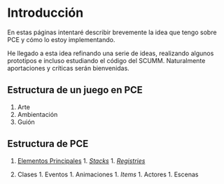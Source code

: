 # Introducción #

En estas páginas intentaré describir brevemente la idea que tengo sobre PCE y cómo lo estoy implementando.

He llegado a esta idea refinando una serie de ideas, realizando algunos prototipos e incluso estudiando el código del SCUMM. Naturalmente aportaciones y críticas serán bienvenidas.

## Estructura de un juego en PCE ##

  1. Arte
  1. Ambientación
  1. Guión

## Estructura de PCE ##

  1. [Elementos Principales](ElementosPrincipales.md)
    1. _[Stacks](Stacks.md)_
    1. _[Registries](Registries.md)_

  1. Clases
    1. Eventos
    1. Animaciones
    1. _Items_
    1. Actores
    1. Escenas